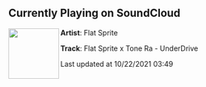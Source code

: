 ## Currently Playing on SoundCloud

[<img align="left" width="100" src="https://i1.sndcdn.com/artworks-v7EnZqCWxG8Ziz4R-FVZfuQ-t500x500.jpg">](https://soundcloud.com/flatsprite/underdrive)

**Artist**: Flat Sprite 

**Track**: Flat Sprite x Tone Ra - UnderDrive

Last updated at 10/22/2021 03:49
